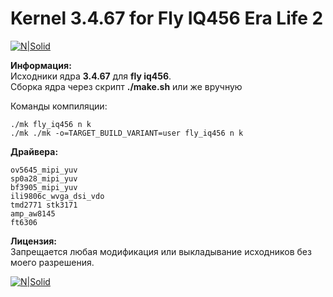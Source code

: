 # Kernel 3.4.67 for Fly IQ456 Era Life 2

[![N|Solid](https://psv4.vk.me/c812721/u177076922/docs/2d9e0feb494e/git.png?extra=HJ4daYaqALyvGOWjgm4tlI8HBsizV5AG0-l3uiKn3RCpVeProJhDHgiG8j4EywtdWnA6SOYzwmEwog0uOTAh3GbdryEjWxX01luyjihaSVIVl6CJ-Rw5jF1b)](http://4pda.ru/forum/index.php?showuser=3222518)

**Информация:**  
Исходники ядра **3.4.67** для **fly iq456**.   
Сборка ядра через скрипт **./make.sh** или же вручную   
                            
Команды компиляции:
    
    ./mk fly_iq456 n k
    ./mk ./mk -o=TARGET_BUILD_VARIANT=user fly_iq456 n k

**Драйвера:** 

    ov5645_mipi_yuv 
    sp0a28_mipi_yuv 
    bf3905_mipi_yuv 
    ili9806c_wvga_dsi_vdo 
    tmd2771 stk3171 
    amp_aw8145 
    ft6306

**Лицензия:**  
Запрещается любая модификация или выкладывание исходников без моего разрешения. 

[![N|Solid](https://psv4.vk.me/c810120/u177076922/docs/345ccaaf9836/qdroid_dev_2.png?extra=4VbN3TM6Qas3uWcj9Sxo-cHw6dPVMoqF3FXWRYNdPH1lrjwbGiSaZVNgfSXbE0PSHtkLPgIZ0734f1g3laBJqlGIX3bQ-I1-aQUd9EVNehHX7PucBOQ32YTD)](https://vk.com/qdroid_dev)
